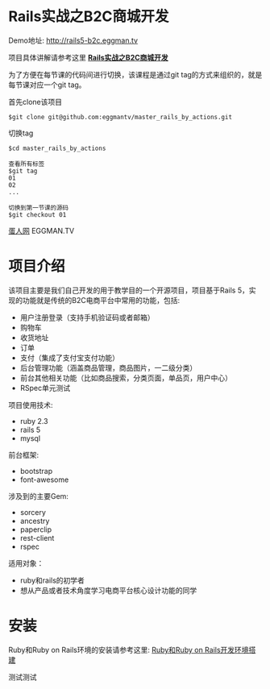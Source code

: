 # Rails实战之B2C商城开发

Demo地址: http://rails5-b2c.eggman.tv

项目具体讲解请参考这里 **[Rails实战之B2C商城开发](http://eggman.tv/c/s-master-rails-by-actions)**

为了方便在每节课的代码间进行切换，该课程是通过git tag的方式来组织的，就是每节课对应一个git tag。

首先clone该项目

```shell
$git clone git@github.com:eggmantv/master_rails_by_actions.git
```

切换tag
```shell
$cd master_rails_by_actions

查看所有标签
$git tag
01
02
...

切换到第一节课的源码
$git checkout 01
```

[蛋人网](https://eggman.tv) EGGMAN.TV

# 项目介绍
该项目主要是我们自己开发的用于教学目的一个开源项目，项目基于Rails 5，实现的功能就是传统的B2C电商平台中常用的功能，包括:

- 用户注册登录（支持手机验证码或者邮箱）
- 购物车
- 收货地址
- 订单
- 支付（集成了支付宝支付功能）
- 后台管理功能（涵盖商品管理，商品图片，一二级分类）
- 前台其他相关功能（比如商品搜索，分类页面，单品页，用户中心）
- RSpec单元测试

项目使用技术:

-  ruby 2.3
- rails 5
- mysql  

前台框架:

- bootstrap
- font-awesome  

涉及到的主要Gem:

- sorcery
- ancestry
- paperclip
- rest-client
- rspec

适用对象：

- ruby和rails的初学者
- 想从产品或者技术角度学习电商平台核心设计功能的同学

# 安装

Ruby和Ruby on Rails环境的安装请参考这里: [Ruby和Ruby on Rails开发环境搭建](https://eggman.tv/blogs/how-to-setup-your-ruby-on-rails-development-environment)

测试测试
